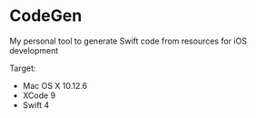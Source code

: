# CodeGen

My personal tool to generate Swift code from resources for iOS development

Target:
- Mac OS X 10.12.6
- XCode 9
- Swift 4
